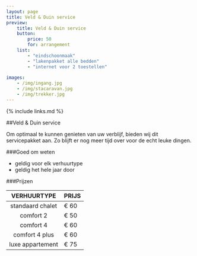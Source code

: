 ```yaml
---
layout: page
title: Veld & Duin service
preview: 
    title: Veld & Duin service
    button:
        price: 50
        for: arrangement
    list:
        - "eindschoonmaak"
        - "lakenpakket alle bedden"
        - "internet voor 2 toestellen"
        
images:
    - /img/ingang.jpg
    - /img/stacaravan.jpg
    - /img/trekker.jpg
---
```


{% include links.md %}


##Veld & Duin service

Om optimaal te kunnen genieten van uw verblijf, bieden wij dit servicepakket aan. Zo blijft er nog meer tijd over voor de echt leuke dingen.

    
###Goed om weten
- geldig voor elk verhuurtype
- geldig het hele jaar door 


###Prijzen

VERHUURTYPE         | PRIJS
:------------------:|:-----------
standaard chalet    |€ 60                
comfort 2           |€ 50                
comfort 4           |€ 60         
comfort 4 plus      |€ 60  
luxe appartement    |€ 75         
        




